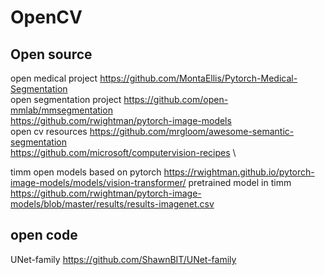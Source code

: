 # OpenCV
## Open source
open medical project https://github.com/MontaEllis/Pytorch-Medical-Segmentation \
open segmentation project https://github.com/open-mmlab/mmsegmentation  \
https://github.com/rwightman/pytorch-image-models \
open cv resources https://github.com/mrgloom/awesome-semantic-segmentation \
https://github.com/microsoft/computervision-recipes \

timm open models based on pytorch https://rwightman.github.io/pytorch-image-models/models/vision-transformer/
pretrained model in timm https://github.com/rwightman/pytorch-image-models/blob/master/results/results-imagenet.csv
## open code
UNet-family https://github.com/ShawnBIT/UNet-family

